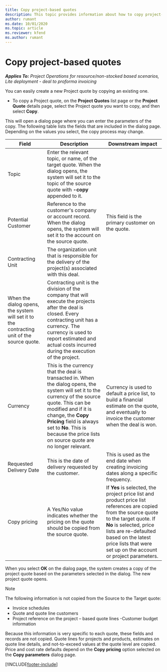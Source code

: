 ```yaml
---
title: Copy project-based quotes
description: This topic provides information about how to copy project-based quotes in Project Operations.
author: rumant
ms.date: 10/01/2020
ms.topic: article
ms.reviewer: kfend 
ms.author: rumant
---
```


# Copy project-based quotes

_**Applies To:** Project Operations for resource/non-stocked based scenarios, Lite deployment - deal to proforma invoicing_

You can easily create a new Project quote by copying an existing one. 

- To copy a Project quote, on the **Project Quotes** list page or the **Project Quote** details page, select the Project quote you want to copy, and then select **Copy**.

This will open a dialog page where you can enter the parameters of the copy. The following table lists the fields that are included in the dialog page. Depending on the values you select, the copy process may change.

| **Field** | **Description** | **Downstream impact** |
| --- | --- | --- |
| Topic | Enter the relevant topic, or name, of the target quote. When the dialog opens, the system will set it to the topic of the source quote with **-copy** appended to it. | |
| Potential Customer | Reference to the customer's company or account record. When the dialog opens, the system will set it to the account on the source quote. | This field is the primary customer on the quote. |
| Contracting Unit | The organization unit that is responsible for the delivery of the project(s) associated with this deal.
When the dialog opens, the system will set it to the contracting unit of the source quote. | Contracting unit is the division of the company that will execute the projects after the deal is closed. Every contracting unit has a currency. The currency is used to report estimated and actual costs incurred during the execution of the project. |
| Currency | This is the currency that the deal is transacted in. When the dialog opens, the system will set it to the currency of the source quote. This can be modified and if it is change, the **Copy Pricing** field is always set to **No**. This is because the price lists on source quote are no longer relevant. | Currency is used to default a price list, to build a financial estimate on the quote,  and eventually to invoice the customer when the deal is won. |
| Requested Delivery Date | This is the date of delivery requested by the customer. | This is used as the end date when creating invoicing dates along a specific frequency. |
| Copy pricing | A Yes/No value indicates whether the pricing on the quote should be copied from the source quote. | If **Yes** is selected, the project price list and product price list references are copied from the source quote to the target quote. If **No** is selected, price lists are re-defaulted based on the latest price lists that were set up on the account or project parameters. |

When you select **OK** on the dialog page, the system creates a copy of the project quote based on the parameters selected in the dialog. The new project quote opens. 

> [!NOTE]
> The following information is not copied from the Source to the Target quote:
>
> - Invoice schedules
> - Quote and quote line customers
> - Project reference on the project – based quote lines
> -Customer budget information
>
>Because this information is very specific to each quote, these fields and records are not copied. Quote lines for projects and products, estimates on quote line details, and not-to-exceed values at the quote level are copied. Price and cost rate defaults depend on the **Copy pricing** option selected on the **Copy parameters** dialog page.


[!INCLUDE[footer-include](../includes/footer-banner.md)]
